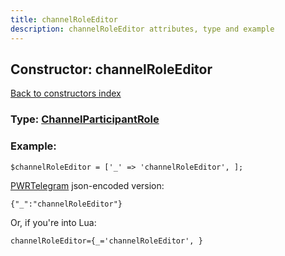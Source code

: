 ```yaml
---
title: channelRoleEditor
description: channelRoleEditor attributes, type and example
---
```

## Constructor: channelRoleEditor  
[Back to constructors index](index.md)






### Type: [ChannelParticipantRole](../types/ChannelParticipantRole.md)


### Example:

```
$channelRoleEditor = ['_' => 'channelRoleEditor', ];
```  

[PWRTelegram](https://pwrtelegram.xyz) json-encoded version:

```
{"_":"channelRoleEditor"}
```


Or, if you're into Lua:  


```
channelRoleEditor={_='channelRoleEditor', }

```


